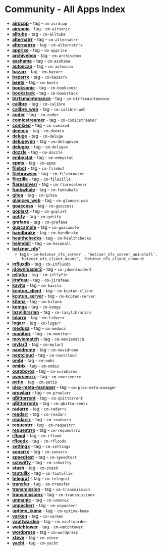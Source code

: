 # Community - All Apps Index

  -  **[airdcpp](../community/apps/airdcpp.md)**  - tag - `cm-airdcpp`
  -  **[airsonic](../community/apps/airsonic.md)**  - tag - `cm-airsonic`
  -  **[alltube](../community/apps/alltube.md)**  - tag - `cm-alltube`
  -  **[alternatrr](../community/apps/alternatrr.md)**  - tag - `cm-alternatrr`
  -  **[alternatrrx](../community/apps/alternatrrx.md)**  - tag - `cm-alternatrrx`
  -  **[apprise](../community/apps/apprise.md)**  - tag - `cm-apprise`
  -  **[archivebox](../community/apps/archivebox.md)**  - tag - `cm-archivebox`
  -  **[asshama](../community/apps/asshama.md)**  - tag - `cm-asshama`
  -  **[autoscan](../community/apps/autoscan.md)**  - tag - `cm-autoscan`
  -  **[bazarr](../community/apps/bazarr.md)**  - tag - `cm-bazarr`
  -  **[bazarrx](../community/apps/bazarrx.md)**  - tag - `cm-bazarrx`
  -  **[beets](../community/apps/beets.md)**  - tag - `cm-beets`
  -  **[booksonic](../community/apps/booksonic.md)**  - tag - `cm-booksonic`
  -  **[bookstack](../community/apps/bookstack.md)**  - tag - `cm-bookstack`
  -  **[btrfsmaintenance](../community/apps/btrfsmaintenance.md)**  - tag - `cm-btrfsmaintenance`
  -  **[calibre](../community/apps/calibre.md)**  - tag - `cm-calibre`
  -  **[calibre_web](../community/apps/calibre_web.md)**  - tag - `cm-calibre-web`
  -  **[coder](../community/apps/coder.md)**  - tag - `cm-coder`
  -  **[comicstreamer](../community/apps/comicstreamer.md)**  - tag - `cm-comicstreamer`
  -  **[comixed](../community/apps/comixed.md)**  - tag - `cm-comixed`
  -  **[deemix](../community/apps/deemix.md)**  - tag - `cm-deemix`
  -  **[deluge](../community/apps/deluge.md)**  - tag - `cm-deluge`
  -  **[delugevpn](../community/apps/delugevpn.md)**  - tag - `cm-delugevpn`
  -  **[delugex](../community/apps/delugex.md)**  - tag - `cm-delugex`
  -  **[dozzle](../community/apps/dozzle.md)**  - tag - `cm-dozzle`
  -  **[embystat](../community/apps/embystat.md)**  - tag - `cm-embystat`
  -  **[epms](../community/apps/epms.md)**  - tag - `cm-epms`
  -  **[filebot](../community/apps/filebot.md)**  - tag - `cm-filebot`
  -  **[filebrowser](../community/apps/filebrowser.md)**  - tag - `cm-filebrowser`
  -  **[filezilla](../community/apps/filezilla.md)**  - tag - `cm-filezilla`
  -  **[flaresolverr](../community/apps/flaresolverr.md)**  - tag - `cm-flaresolverr`
  -  **[funkwhale](../community/apps/funkwhale.md)**  - tag - `cm-funkwhale`
  -  **[gitea](../community/apps/gitea.md)**  - tag - `cm-gitea`
  -  **[glances_web](../community/apps/glances_web.md)**  - tag - `cm-glances-web`
  -  **[goaccess](../community/apps/goaccess.md)**  - tag - `cm-goaccess`
  -  **[goplaxt](../community/apps/goplaxt.md)**  - tag - `cm-goplaxt`
  -  **[gotify](../community/apps/gotify.md)**  - tag - `cm-gotify`
  -  **[grafana](../community/apps/grafana.md)**  - tag - `cm-grafana`
  -  **[guacamole](../community/apps/guacamole.md)**  - tag - `cm-guacamole`
  -  **[handbrake](../community/apps/handbrake.md)**  - tag - `cm-handbrake`
  -  **[healthchecks](../community/apps/healthchecks.md)**  - tag - `cm-healthchecks`
  -  **[heimdall](../community/apps/heimdall.md)**  - tag - `cm-heimdall`
  -  **[hetzner_nfs](../community/apps/hetzner_nfs.md)***  <br />
        - tags - `cm-hetzner_nfs_server', 'hetzner_nfs_server_uninstall', 'hetzner_nfs_client_mount', 'hetzner_nfs_client_unmount`
  -  **[influxdb](../community/apps/influxdb.md)**  - tag - `cm-influxdb`
  -  **[jdownloader2](../community/apps/jdownloader2.md)**  - tag - `cm-jdownloader2`
  -  **[jellyfin](../community/apps/jellyfin.md)**  - tag - `cm-jellyfin`
  -  **[jirafeau](../community/apps/jirafeau.md)**  - tag - `cm-jirafeau`
  -  **[kavita](../community/apps/kavita.md)**  - tag - `cm-kavita`
  -  **[kcptun_client](../community/apps/kcptun_client.md)**  - tag - `cm-kcptun-client`
  -  **[kcptun_server](../community/apps/kcptun_server.md)**  - tag - `cm-kcptun-server`
  -  **[kitana](../community/apps/kitana.md)**  - tag - `cm-kitana`
  -  **[komga](../community/apps/komga.md)**  - tag - `cm-komga`
  -  **[lazylibrarian](../community/apps/lazylibrarian.md)**  - tag - `cm-lazylibrarian`
  -  **[lidarrx](../community/apps/lidarrx.md)**  - tag - `cm-lidarrx`
  -  **[logarr](../community/apps/logarr.md)**  - tag - `cm-logarr`
  -  **[medusa](../community/apps/medusa.md)**  - tag - `cm-medusa`
  -  **[monitorr](../community/apps/monitorr.md)**  - tag - `cm-monitorr`
  -  **[moviematch](../community/apps/moviematch.md)**  - tag - `cm-moviematch`
  -  **[mylar3](../community/apps/mylar3.md)**  - tag - `cm-mylar3`
  -  **[navidrome](../community/apps/navidrome.md)**  - tag - `cm-navidrome`
  -  **[nextcloud](../community/apps/nextcloud.md)**  - tag - `cm-nextcloud`
  -  **[ombi](../community/apps/ombi.md)**  - tag - `cm-ombi`
  -  **[ombix](../community/apps/ombix.md)**  - tag - `cm-ombix`
  -  **[ouroboros](../community/apps/ouroboros.md)**  - tag - `cm-ouroboros`
  -  **[overseerrx](../community/apps/overseerrx.md)**  - tag - `cm-overseerrx`
  -  **[petio](../community/apps/petio.md)**  - tag - `cm-petio`
  -  **[plex-meta-manager](../community/apps/plex-meta-manager.md)**  - tag - `cm-plex-meta-manager`
  -  **[prowlarr](../community/apps/prowlarr.md)**  - tag - `cm-prowlarr`
  -  **[qBittorrent](../community/apps/qbittorrent.md)**  - tag - `cm-qbittorrent`
  -  **[qBittorrentx](../community/apps/qbittorrentx.md)**  - tag - `cm-qbittorrentx`
  -  **[radarrx](../community/apps/radarrx.md)**  - tag - `cm-radarrx`
  -  **[readarr](../community/apps/readarr.md)**  - tag - `cm-readarr`
  -  **[readarrx](../community/apps/readarrx.md)**  - tag - `cm-readarrx`
  -  **[requestrr](../community/apps/alternatrr.md)**  - tag - `cm-requestrr`
  -  **[requestrrx](../community/apps/requestrr.md)**  - tag - `cm-requestrrx`
  -  **[rflood](../community/apps/rflood.md)**  - tag - `cm-rflood`
  -  **[rfloodx](../community/apps/rfloodx.md)**  - tag - `cm-rfloodx`
  -  **[settings](../community/settings.md)**  - tag - `cm-settings`
  -  **[sonarrx](../community/apps/sonarrx.md)**  - tag - `cm-sonarrx`
  -  **[speedtest](../community/apps/speedtest.md)**  - tag - `cm-speedtest`
  -  **[sshwifty](../community/apps/sshwifty.md)**  - tag - `cm-sshwifty`
  -  **[stash](../community/apps/stash.md)**  - tag - `cm-stash`
  -  **[tautullix](../community/apps/tautullix.md)**  - tag - `cm-tautullix`
  -  **[telegraf](../community/apps/telegraf.md)**  - tag - `cm-telegraf`
  -  **[transfer](../community/apps/transfer.md)**  - tag - `cm-transfer`
  -  **[transmission](../community/apps/transmission.md)**  - tag - `cm-transmission`
  -  **[transmissionx](../community/apps/transmissionx.md)**  - tag - `cm-transmissionx`
  -  **[unmanic](../community/apps/unmanic.md)**  - tag - `cm-unmanic`
  -  **[unpackerr](../community/apps/unpackerr.md)**  - tag - `cm-unpackerr`
  -  **[uptime_kuma](../community/apps/uptime_kuma.md)**  - tag - `cm-uptime-kuma`
  -  **[varken](../community/apps/varken.md)**  - tag - `cm-varken`
  -  **[vaultwarden](../community/apps/vaultwarden.md)**  - tag - `cm-vaultwarden`
  -  **[watchtower](../community/apps/watchtower.md)**  - tag - `cm-watchtower`
  -  **[wordpress](../community/apps/wordpress.md)**  - tag - `cm-wordpress`
  -  **[xteve](../community/apps/xteve.md)**  - tag - `cm-xteve`
  -  **[yacht](../community/apps/yacht.md)**  - tag - `cm-yacht`
